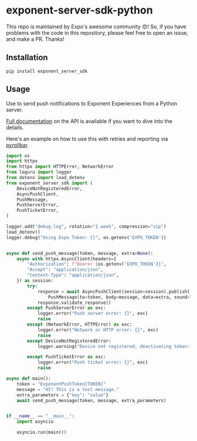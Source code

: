 # exponent-server-sdk-python

This repo is maintained by Expo's awesome community :heart_eyes:! So, if you have problems with the code in this repository, please feel free to open an issue, and make a PR. Thanks!

## Installation

```
pip install exponent_server_sdk
```

## Usage

Use to send push notifications to Exponent Experiences from a Python server.

[Full documentation](https://docs.expo.dev/push-notifications/sending-notifications/#http2-api) on the API is available if you want to dive into the details.

Here's an example on how to use this with retries and reporting via [pyrollbar](https://github.com/rollbar/pyrollbar).
```python
import os
import httpx
from httpx import HTTPError, NetworkError
from loguru import logger
from dotenv import load_dotenv
from exponent_server_sdk import (
    DeviceNotRegisteredError,
    AsyncPushClient,
    PushMessage,
    PushServerError,
    PushTicketError,
)

logger.add("debug.log", rotation="1 week", compression="zip")
load_dotenv()
logger.debug("Using Expo Token: {}", os.getenv('EXPO_TOKEN'))


async def send_push_message(token, message, extra=None):
    async with httpx.AsyncClient(headers={
        "Authorization": f"Bearer {os.getenv('EXPO_TOKEN')}",
        "Accept": "application/json",
        "Content-Type": "application/json",
    }) as session:
        try:
            response = await AsyncPushClient(session=session).publish(
                PushMessage(to=token, body=message, data=extra, sound="default"))
            response.validate_response()
        except PushServerError as exc:
            logger.error("Push server error: {}", exc)
            raise
        except (NetworkError, HTTPError) as exc:
            logger.error("Network or HTTP error: {}", exc)
            raise
        except DeviceNotRegisteredError:
            logger.warning("Device not registered, deactivating token: {}", token)

        except PushTicketError as exc:
            logger.error("Push ticket error: {}", exc)
            raise

async def main():
    token = "ExponentPushToken[TOKEN]"
    message = "HI! This is a test message."
    extra_parameters = {"key": "value"}
    await send_push_message(token, message, extra_parameters)


if __name__ == "__main__":
    import asyncio

    asyncio.run(main())
```
